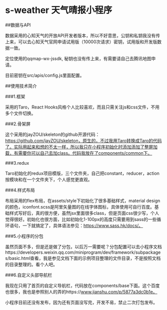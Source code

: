 # s-weather 天气晴报小程序

##数据与API

数据采用的心知天气的开放API开发者版本，所以不好意思，公钥和私钥我没有传上来，可以去心知天气官网申请试用版（10000次请求）密钥，试用版和开发版数据一致。

定位使用的qqmap-wx-jssdk, 秘钥也没有传上来，有需要请自己去腾讯地图申请。

目前密钥在src/apis/config.js里面配置。

##使用技术简介

###1.框架

采用的Taro，React Hooks风格个人比较喜欢，而且只需关注js和css文件，不用多个文件切换。

###2.骨架屏

这个采用的jayZOU/skeleton的github开源代码：https://github.com/jayZOU/skeleton，原生的，不过我用Taro转换成Taro的代码了。实际用起来和想的不太一样，所以我只在小程序初始化时添加添加了整屏加载，有需要你可以自己去加class。代码我放在了components/common下。

###3.redux

Taro初始化的redux项目模版，三个文件夹，自己把constant，reducer，action按模块和在一个文件夹下，个人感觉更直观。

###4.样式布局

布局采用的flex布局，在assets/style下初始化了很多基础样式，material design的颜色，iconfont.scss是阿里矢量图的在线字体图标，具体使用可自行百度。基础样式写好后，真的很方便，虽然jsx里面很多class，但是页面css很少写，个人觉得很好。初始化也很方面，比如初始化1-100px的高度只需要用到sass的一些循环语句，一下就搞定了，具体语法参见：https://www.sass.hk/docs/。

###5.小程序的分包

虽然页面不多，但是还是做了分包，以后万一需要呢？分包配置可以去小程序文档https://developers.weixin.qq.com/miniprogram/dev/framework/subpackages/basic.html查看，我是参见文档下面的示例项目整理的文件目录，不是按照文档的目录整理的。看个人吧。

###6.自定义头部导航栏

我现在只用了首页的自定义导航栏，代码放在components/base下面。这个百度也很多，我也是参照别人的弄的https://www.jianshu.com/p/5877a3dc0b1e。


小程序目前还没有发布，因为还有页面没写完，开发不易，禁止二次打包发布。


